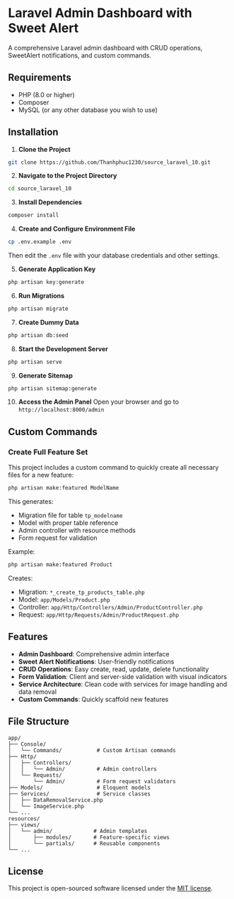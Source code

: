 # Laravel Admin Dashboard with Sweet Alert

A comprehensive Laravel admin dashboard with CRUD operations, SweetAlert notifications, and custom commands.

## Requirements

- PHP (8.0 or higher)
- Composer
- MySQL (or any other database you wish to use)

## Installation

1. **Clone the Project**
```bash
git clone https://github.com/Thanhphuc1230/source_laravel_10.git
```

2. **Navigate to the Project Directory**
```bash
cd source_laravel_10
```

3. **Install Dependencies**
```bash
composer install
```

4. **Create and Configure Environment File**
```bash
cp .env.example .env
```
Then edit the `.env` file with your database credentials and other settings.

5. **Generate Application Key**
```bash
php artisan key:generate
```

6. **Run Migrations**
```bash
php artisan migrate
```

7. **Create Dummy Data**
```bash
php artisan db:seed
```

8. **Start the Development Server**
```bash
php artisan serve
```

9. **Generate Sitemap**
```bash
php artisan sitemap:generate
```

10. **Access the Admin Panel**
Open your browser and go to `http://localhost:8000/admin`

## Custom Commands

### Create Full Feature Set
This project includes a custom command to quickly create all necessary files for a new feature:

```bash
php artisan make:featured ModelName
```

This generates:
- Migration file for table `tp_modelname`
- Model with proper table reference
- Admin controller with resource methods
- Form request for validation

Example:
```bash
php artisan make:featured Product
```

Creates:
- Migration: `*_create_tp_products_table.php`
- Model: `app/Models/Product.php`
- Controller: `app/Http/Controllers/Admin/ProductController.php`
- Request: `app/Http/Requests/Admin/ProductRequest.php`

## Features

- **Admin Dashboard**: Comprehensive admin interface
- **Sweet Alert Notifications**: User-friendly notifications
- **CRUD Operations**: Easy create, read, update, delete functionality
- **Form Validation**: Client and server-side validation with visual indicators
- **Service Architecture**: Clean code with services for image handling and data removal
- **Custom Commands**: Quickly scaffold new features

## File Structure

```
app/
├── Console/
│   └── Commands/           # Custom Artisan commands
├── Http/
│   ├── Controllers/
│   │   └── Admin/          # Admin controllers
│   └── Requests/
│       └── Admin/          # Form request validators
├── Models/                 # Eloquent models
├── Services/               # Service classes
│   ├── DataRemovalService.php
│   └── ImageService.php
└── ...
resources/
├── views/
│   └── admin/             # Admin templates
│       ├── modules/       # Feature-specific views
│       └── partials/      # Reusable components
└── ...
```

## License

This project is open-sourced software licensed under the [MIT license](https://opensource.org/licenses/MIT).
